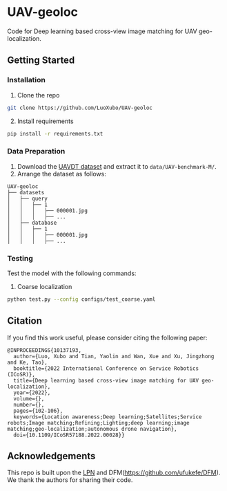 # UAV-geoloc

Code for Deep learning based cross-view image matching for UAV geo-localization.

## Getting Started

### Installation

1. Clone the repo

```sh
git clone https://github.com/LuoXubo/UAV-geoloc
```

2. Install requirements

```sh
pip install -r requirements.txt
```

### Data Preparation

1. Download the [UAVDT dataset](https://sites.google.com/site/daviddo0323/projects/uavdt) and extract it to `data/UAV-benchmark-M/`.
2. Arrange the dataset as follows:

```
UAV-geoloc
├── datasets
│   ├── query
│   │   ├── 1
│   │   │   ├── 000001.jpg
│   │   │   ├── ...
│   ├── database
│   │   ├── 1
│   │   │   ├── 000001.jpg
│   │   │   ├── ...
```

### Testing

Test the model with the following commands:

1. Coarse localization

```sh
python test.py --config configs/test_coarse.yaml
```

## Citation

If you find this work useful, please consider citing the following paper:

```
@INPROCEEDINGS{10137193,
  author={Luo, Xubo and Tian, Yaolin and Wan, Xue and Xu, Jingzhong and Ke, Tao},
  booktitle={2022 International Conference on Service Robotics (ICoSR)},
  title={Deep learning based cross-view image matching for UAV geo-localization},
  year={2022},
  volume={},
  number={},
  pages={102-106},
  keywords={Location awareness;Deep learning;Satellites;Service robots;Image matching;Refining;Lighting;deep learning;image matching;geo-localization;autonomous drone navigation},
  doi={10.1109/ICoSR57188.2022.00028}}

```

## Acknowledgements

This repo is built upon the [LPN](https://github.com/wtyhub/LPN) and DFM(https://github.com/ufukefe/DFM). We thank the authors for sharing their code.
